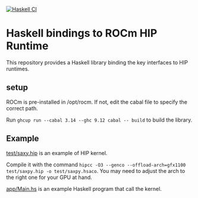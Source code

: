 [![Haskell CI](https://github.com/pierric/rocm-hip-hs/actions/workflows/haskell.yml/badge.svg?branch=main)](https://github.com/pierric/rocm-hip-hs/actions/workflows/haskell.yml)

# Haskell bindings to ROCm HIP Runtime
This repository provides a Haskell library binding the key interfaces to HIP runtimes.

## setup
ROCm is pre-installed in /opt/rocm. If not, edit the cabal file to specify the correct path.

Run `ghcup run --cabal 3.14 --ghc 9.12 cabal -- build` to build the library.

## Example
[test/saxy.hip](test/saxy.hip) is an example of HIP kernel.

Compile it with the command `hipcc -O3 --genco --offload-arch=gfx1100 test/saxpy.hip -o test/saxpy.hsaco`. You may need to adjust the arch to the right one for your GPU at hand.

[app/Main.hs](app/Main.hs) is an example Haskell program that call the kernel.
